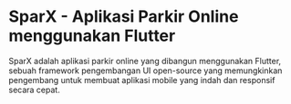 # SparX - Aplikasi Parkir Online menggunakan Flutter

SparX adalah aplikasi parkir online yang dibangun menggunakan Flutter, sebuah framework pengembangan UI open-source yang memungkinkan pengembang untuk membuat aplikasi mobile yang indah dan responsif secara cepat.


